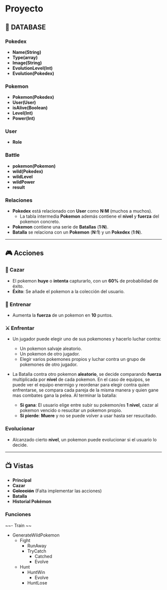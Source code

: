 # Proyecto

## 📂 DATABASE

### Pokedex

- **Name(String)**
- **Type(array)**
- **Image(String)**
- **EvolutionLevel(Int)**
- **Evolution(Pokedex)**

### Pokemon

- **Pokemon(Pokedex)**
- **User(User)**
- **isAlive(Boolean)**
- **Level(Int)**
- **Power(Int)**

### User

- **Role**

### Battle

- **pokemon(Pokemon)**
- **wild(Pokedex)**
- **wildLevel**
- **wildPower**
- **result**

### Relaciones

- **Pokedex** está relacionado con **User** como **N:M** (muchos a muchos).
  - La tabla intermedia **Pokemon** además contiene el **nivel** y **fuerza** del pokemon   concreto.
- **Pokemon** contiene una serie de **Batallas** (**1:N**).
- **Batalla** se relaciona con un **Pokemon** (**N:1**) y un **Pokedex** (**1:N**).

---

## 🎮 Acciones

### 🏹 Cazar

- El pokemon **huye** o **intenta** capturarlo, con un **60%** de probabilidad de éxito.
- **Éxito**: Se añade el pokemon a la colección del usuario.

### 💪 Entrenar

- Aumenta la **fuerza** de un pokemon en **10** puntos.

### ⚔️ Enfrentar

- Un jugador puede elegir uno de sus pokemones y hacerlo luchar contra:
  - Un pokemon salvaje aleatorio.
  - Un pokemon de otro jugador.
  - Elegir varios pokemones propios y luchar contra un grupo de pokemones de otro jugador.

- La Batalla contra otro pokemon **aleatorio**, se decide comparando **fuerza** multiplicada por **nivel** de cada pokemon.
  En el caso de equipos, se puede ver el equipo enermigo y reordenar para elegir contra quien enfrentarse, se compara cada pareja de la misma manera y quien gane mas combates gana la pelea.
  Al terminar la batalla:
  - **Si gana**: El usuario elige entre subir su pokemon/es **1 nivel**, cazar al pokemon vencido o resucitar un pokemon propio.
  - **Si pierde**: **Muere** y no se puede volver a usar hasta ser resucitado.

### Evolucionar

- Alcanzado cierto **nivel**, un pokemon puede evolucionar si el usuario lo decide.

---

## 📺 Vistas

- **Principal**
- **Cazar**
- ~~**Colección**~~ (Falta implementar las acciones)
- **Batalla**
- **Historial Pokémon**


### Funciones

~~- Train ~~
- GenerateWildPokemon
    - Fight
        - RunAway
        - TryCatch
            - Catched 
            - Evolve
    - Hunt
        - HuntWin
            - Evolve
        - HuntLose